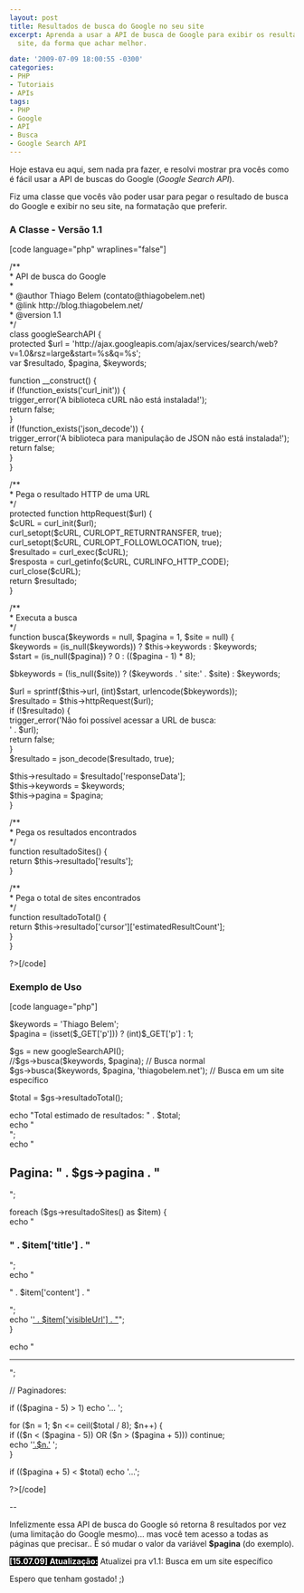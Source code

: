 ```yaml
---
layout: post
title: Resultados de busca do Google no seu site
excerpt: Aprenda a usar a API de busca de Google para exibir os resultados no seu
  site, da forma que achar melhor.

date: '2009-07-09 18:00:55 -0300'
categories:
- PHP
- Tutoriais
- APIs
tags:
- PHP
- Google
- API
- Busca
- Google Search API
---
```

<p>Hoje estava eu aqui, sem nada pra fazer, e resolvi mostrar pra vocês como é fácil usar a API de buscas do Google (<em>Google Search API</em>).</p>
<p>Fiz uma classe que vocês vão poder usar para pegar o resultado de busca do Google e exibir no seu site, na formatação que preferir.</p>
<h3>A Classe - Versão 1.1</h3>
<p>[code language="php" wraplines="false"]<?php</p>
<p>/**<br />
 * API de busca do Google<br />
 *<br />
 * @author			Thiago Belem (contato@thiagobelem.net)<br />
 * @link			http://blog.thiagobelem.net/<br />
 * @version			1.1<br />
 */<br />
class googleSearchAPI {<br />
	protected $url = 'http://ajax.googleapis.com/ajax/services/search/web?v=1.0&rsz=large&start=%s&q=%s';<br />
	var $resultado, $pagina, $keywords;</p>
<p>	function __construct() {<br />
		if (!function_exists('curl_init')) {<br />
			trigger_error('A biblioteca cURL não está instalada!');<br />
			return false;<br />
		}<br />
		if (!function_exists('json_decode')) {<br />
			trigger_error('A biblioteca para manipulação de JSON não está instalada!');<br />
			return false;<br />
		}<br />
	}</p>
<p>	/**<br />
	 * Pega o resultado HTTP de uma URL<br />
	 */<br />
	protected function httpRequest($url) {<br />
		$cURL = curl_init($url);<br />
		curl_setopt($cURL, CURLOPT_RETURNTRANSFER, true);<br />
		curl_setopt($cURL, CURLOPT_FOLLOWLOCATION, true);<br />
		$resultado = curl_exec($cURL);<br />
		$resposta = curl_getinfo($cURL, CURLINFO_HTTP_CODE);<br />
		curl_close($cURL);<br />
		return $resultado;<br />
	}</p>
<p>	/**<br />
	 * Executa a busca<br />
	 */<br />
	function busca($keywords = null, $pagina = 1, $site = null) {<br />
		$keywords = (is_null($keywords)) ? $this->keywords : $keywords;<br />
		$start = (is_null($pagina)) ? 0 : (($pagina - 1) * 8);</p>
<p>		$bkeywords = (!is_null($site)) ? ($keywords . ' site:' . $site) : $keywords;</p>
<p>		$url = sprintf($this->url, (int)$start, urlencode($bkeywords));<br />
		$resultado = $this->httpRequest($url);<br />
		if (!$resultado) {<br />
			trigger_error('Não foi possível acessar a URL de busca:<br />' . $url);<br />
			return false;<br />
		}<br />
		$resultado = json_decode($resultado, true);</p>
<p>		$this->resultado = $resultado['responseData'];<br />
		$this->keywords = $keywords;<br />
		$this->pagina = $pagina;<br />
	}</p>
<p>	/**<br />
	 * Pega os resultados encontrados<br />
	 */<br />
	function resultadoSites() {<br />
		return $this->resultado['results'];<br />
	}</p>
<p>	/**<br />
	 * Pega o total de sites encontrados<br />
	 */<br />
	function resultadoTotal() {<br />
		return $this->resultado['cursor']['estimatedResultCount'];<br />
	}<br />
}</p>
<p>?>[/code]</p>
<p></p>
<h3>Exemplo de Uso</h3>
<p>[code language="php"]<?php</p>
<p>$keywords = 'Thiago Belem';<br />
$pagina = (isset($_GET['p'])) ? (int)$_GET['p'] : 1;</p>
<p>$gs = new googleSearchAPI();<br />
//$gs->busca($keywords, $pagina); // Busca normal<br />
$gs->busca($keywords, $pagina, 'thiagobelem.net'); // Busca em um site específico</p>
<p>$total = $gs->resultadoTotal();</p>
<p>echo "Total estimado de resultados: " . $total;<br />
echo "<br />";<br />
echo "<h2>Pagina: " . $gs->pagina . "</h2>";</p>
<p>foreach ($gs->resultadoSites() as $item) {<br />
	echo "<h3>" . $item['title'] . "</h3>";<br />
	echo "<p>" . $item['content'] . "</p>";<br />
	echo '<a href="' . $item['unescapedUrl'] . '">' . $item['visibleUrl'] . "</a>";<br />
}</p>
<p>echo "<hr />";</p>
<p>// Paginadores:</p>
<p>if (($pagina - 5) > 1) echo '...&nbsp;';</p>
<p>for ($n = 1; $n <= ceil($total / 8); $n++) {<br />
	if (($n < ($pagina - 5)) OR ($n > ($pagina + 5))) continue;<br />
	echo '<a href="?q='.$keywords.'&p='.$n.'">'.$n.'</a>&nbsp;';<br />
}</p>
<p>if (($pagina + 5) < $total) echo '...';</p>
<p>?>[/code]</p>
<p>--</p>
<p>Infelizmente essa API de busca do Google só retorna 8 resultados por vez (uma limitação do Google mesmo)... mas você tem acesso a todas as páginas que precisar.. É só mudar o valor da variável <strong>$pagina</strong> (do exemplo).</p>
<p><strong style="background: black; color: white">[15.07.09] Atualização:</strong> Atualizei pra v1.1: Busca em um site específico</p>
<p>Espero que tenham gostado! ;)</p>
